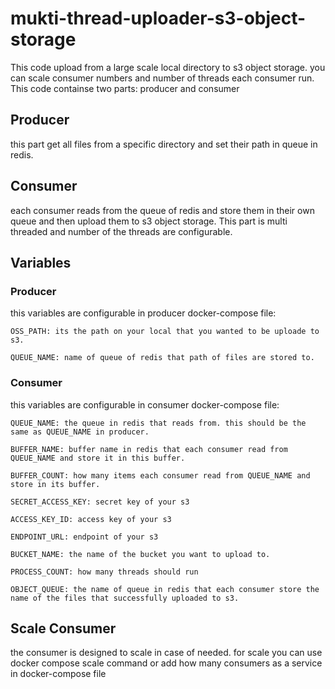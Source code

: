 # mukti-thread-uploader-s3-object-storage
This code upload from a large scale local directory to s3 object storage. you can scale consumer numbers and number of threads each consumer run.
This code containse two parts:
producer and consumer

## Producer
this part get all files from a specific directory and set their path in queue in redis.

## Consumer
each consumer reads from the queue of redis and store them in their own queue and then upload them to s3 object storage. This part is multi threaded and number of the threads are configurable.


## Variables

### Producer
this variables are configurable in producer docker-compose file:

```
OSS_PATH: its the path on your local that you wanted to be uploade to s3.
```
```
QUEUE_NAME: name of queue of redis that path of files are stored to.
```

### Consumer
this variables are configurable in consumer docker-compose file:

```
QUEUE_NAME: the queue in redis that reads from. this should be the same as QUEUE_NAME in producer.
```
```
BUFFER_NAME: buffer name in redis that each consumer read from QUEUE_NAME and store it in this buffer.
```
```
BUFFER_COUNT: how many items each consumer read from QUEUE_NAME and store in its buffer.
```
```
SECRET_ACCESS_KEY: secret key of your s3
```
```
ACCESS_KEY_ID: access key of your s3
```
```
ENDPOINT_URL: endpoint of your s3
```
```
BUCKET_NAME: the name of the bucket you want to upload to.
```
```
PROCESS_COUNT: how many threads should run 
```
```
OBJECT_QUEUE: the name of queue in redis that each consumer store the name of the files that successfully uploaded to s3.
```

## Scale Consumer
the consumer is designed to scale in case of needed. for scale you can use docker compose scale command or add how many consumers as a service in docker-compose file



